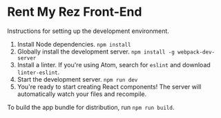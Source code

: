 # Rent My Rez Front-End

Instructions for setting up the development environment.

1. Install Node dependencies. `npm install`
2. Globally install the development server. `npm install -g webpack-dev-server`
3. Install a linter. If you're using Atom, search for `eslint` and download `linter-eslint`.
4. Start the development server. `npm run dev`
5. You're ready to start creating React components! The server will automatically watch your files and recompile.

To build the app bundle for distribution, run `npm run build`.
